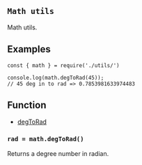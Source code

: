 ## `Math utils`

Math utils.

## Examples

```JS
const { math } = require('./utils/')

console.log(math.degToRad(45));
// 45 deg in to rad => 0.7853981633974483
```

## Function

- [degToRad](#degToRad)


<a name="degToRad"></a>

### `rad = math.degToRad()`

Returns a degree number in radian.
